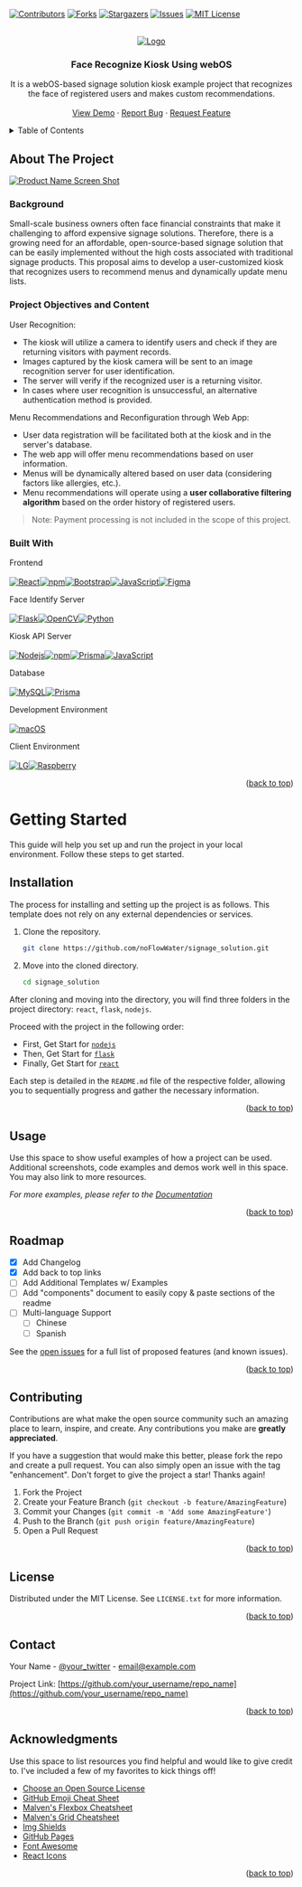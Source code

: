 <a name="readme-top"></a>


<!-- PROJECT SHIELDS -->
<!--
*** I'm using markdown "reference style" links for readability.
*** Reference links are enclosed in brackets [ ] instead of parentheses ( ).
*** See the bottom of this document for the declaration of the reference variables
*** for contributors-url, forks-url, etc. This is an optional, concise syntax you may use.
*** https://www.markdownguide.org/basic-syntax/#reference-style-links
-->
[![Contributors][contributors-shield]][contributors-url]
[![Forks][forks-shield]][forks-url]
[![Stargazers][stars-shield]][stars-url]
[![Issues][issues-shield]][issues-url]
[![MIT License][license-shield]][license-url]



<!-- PROJECT LOGO -->
<br />
<div align="center">
  <a href="https://github.com/noFlowWater/signage_solution">
    <img src="https://github.com/noFlowWater/signage_solution/assets/112642604/90eb71d4-8519-4dff-ad7f-22d3c60d18a1" alt="Logo">
  </a>

  <h3 align="center">Face Recognize Kiosk Using webOS</h3>

  <p align="center">
    It is a webOS-based signage solution kiosk example project that recognizes the face of registered users and makes custom recommendations.
    <br />
    <br />
    <a href="https://github.com/noFlowWater/signage_solution">View Demo</a>
    ·
    <a href="https://github.com/noFlowWater/signage_solution/issues">Report Bug</a>
    ·
    <a href="https://github.com/noFlowWater/signage_solution/issues">Request Feature</a>
  </p>
</div>



<!-- TABLE OF CONTENTS -->
<details>
  <summary>Table of Contents</summary>
  <ol>
    <li>
      <a href="#about-the-project">About The Project</a>
      <ul>
        <li><a href="#built-with">Built With</a></li>
      </ul>
    </li>
    <li>
      <a href="#getting-started">Getting Started</a>
      <ul>
        <li><a href="#prerequisites">Prerequisites</a></li>
        <li><a href="#installation">Installation</a></li>
      </ul>
    </li>
    <li><a href="#usage">Usage</a></li>
    <li><a href="#roadmap">Roadmap</a></li>
    <li><a href="#contributing">Contributing</a></li>
    <li><a href="#license">License</a></li>
    <li><a href="#contact">Contact</a></li>
    <li><a href="#acknowledgments">Acknowledgments</a></li>
  </ol>
</details>



<!-- ABOUT THE PROJECT -->
## About The Project

[![Product Name Screen Shot][product-screenshot]](https://example.com)

### Background
Small-scale business owners often face financial constraints that make it challenging to afford expensive signage solutions. Therefore, there is a growing need for an affordable, open-source-based signage solution that can be easily implemented without the high costs associated with traditional signage products. This proposal aims to develop a user-customized kiosk that recognizes users to recommend menus and dynamically update menu lists.

### Project Objectives and Content
User Recognition:
- The kiosk will utilize a camera to identify users and check if they are returning visitors with payment records.
- Images captured by the kiosk camera will be sent to an image recognition server for user identification.
- The server will verify if the recognized user is a returning visitor.
- In cases where user recognition is unsuccessful, an alternative authentication method is provided.

Menu Recommendations and Reconfiguration through Web App:
- User data registration will be facilitated both at the kiosk and in the server's database.
- The web app will offer menu recommendations based on user information.
- Menus will be dynamically altered based on user data (considering factors like allergies, etc.).
- Menu recommendations will operate using a **user collaborative filtering algorithm** based on the order history of registered users.

> Note: Payment processing is not included in the scope of this project.


### Built With
Frontend
<br/><br/>
[![React][React.js]][React-url][![npm][npm]][npm-url][![Bootstrap][Bootstrap.com]][Bootstrap-url][![JavaScript][JavaScript.js]][JavaScript-url][![Figma][Figma]][Figma-url]
<br/>

Face Identify Server 
<br/><br/>
[![Flask][Flask]][Flask-url][![OpenCV][OpenCV]][OpenCV-url][![Python][Python.org]][Python-url]
<br/>

Kiosk API Server
<br/><br/>
[![Nodejs][Nodejs]][Nodejs-url][![npm][npm]][npm-url][![Prisma][Prisma]][Prisma-url][![JavaScript][JavaScript.js]][JavaScript-url]
<br/>
  
Database
<br/><br/>
[![MySQL][MySQL]][MySQL-url][![Prisma][Prisma]][Prisma-url]
<br/>

Development Environment
<br/><br/>
[![macOS][macOS]][macOS-url]
<br/>

Client Environment
<br/><br/>
[![LG][LG]][LG-url][![Raspberry][Raspberry]][Raspberry-url]
<br/>

<p align="right">(<a href="#readme-top">back to top</a>)</p>



<!-- GETTING STARTED -->
# Getting Started

This guide will help you set up and run the project in your local environment. Follow these steps to get started.

## Installation

The process for installing and setting up the project is as follows. This template does not rely on any external dependencies or services.

1. Clone the repository.
   ```sh
   git clone https://github.com/noFlowWater/signage_solution.git
   ```
2. Move into the cloned directory.
   ```sh
   cd signage_solution
   ```
After cloning and moving into the directory, you will find three folders in the project directory: `react`, `flask`, `nodejs`.

Proceed with the project in the following order:
- First, Get Start for [`nodejs`](<Link to nodejs README>)
- Then, Get Start for [`flask`](<Link to flask README>)
- Finally, Get Start for [`react`](<Link to react README>)

Each step is detailed in the `README.md` file of the respective folder, allowing you to sequentially progress and gather the necessary information.


<p align="right">(<a href="#readme-top">back to top</a>)</p>



<!-- USAGE EXAMPLES -->
## Usage

Use this space to show useful examples of how a project can be used. Additional screenshots, code examples and demos work well in this space. You may also link to more resources.

_For more examples, please refer to the [Documentation](https://example.com)_

<p align="right">(<a href="#readme-top">back to top</a>)</p>



<!-- ROADMAP -->
## Roadmap

- [x] Add Changelog
- [x] Add back to top links
- [ ] Add Additional Templates w/ Examples
- [ ] Add "components" document to easily copy & paste sections of the readme
- [ ] Multi-language Support
    - [ ] Chinese
    - [ ] Spanish

See the [open issues](https://github.com/noFlowWater/signage_solution/issues) for a full list of proposed features (and known issues).

<p align="right">(<a href="#readme-top">back to top</a>)</p>



<!-- CONTRIBUTING -->
## Contributing

Contributions are what make the open source community such an amazing place to learn, inspire, and create. Any contributions you make are **greatly appreciated**.

If you have a suggestion that would make this better, please fork the repo and create a pull request. You can also simply open an issue with the tag "enhancement".
Don't forget to give the project a star! Thanks again!

1. Fork the Project
2. Create your Feature Branch (`git checkout -b feature/AmazingFeature`)
3. Commit your Changes (`git commit -m 'Add some AmazingFeature'`)
4. Push to the Branch (`git push origin feature/AmazingFeature`)
5. Open a Pull Request

<p align="right">(<a href="#readme-top">back to top</a>)</p>



<!-- LICENSE -->
## License

Distributed under the MIT License. See `LICENSE.txt` for more information.

<p align="right">(<a href="#readme-top">back to top</a>)</p>



<!-- CONTACT -->
## Contact

Your Name - [@your_twitter](https://twitter.com/your_username) - email@example.com

Project Link: [https://github.com/your_username/repo_name](https://github.com/your_username/repo_name)

<p align="right">(<a href="#readme-top">back to top</a>)</p>



<!-- ACKNOWLEDGMENTS -->
## Acknowledgments

Use this space to list resources you find helpful and would like to give credit to. I've included a few of my favorites to kick things off!

* [Choose an Open Source License](https://choosealicense.com)
* [GitHub Emoji Cheat Sheet](https://www.webpagefx.com/tools/emoji-cheat-sheet)
* [Malven's Flexbox Cheatsheet](https://flexbox.malven.co/)
* [Malven's Grid Cheatsheet](https://grid.malven.co/)
* [Img Shields](https://shields.io)
* [GitHub Pages](https://pages.github.com)
* [Font Awesome](https://fontawesome.com)
* [React Icons](https://react-icons.github.io/react-icons/search)

<p align="right">(<a href="#readme-top">back to top</a>)</p>



<!-- MARKDOWN LINKS & IMAGES -->
<!-- https://www.markdownguide.org/basic-syntax/#reference-style-links -->
[contributors-shield]: https://img.shields.io/github/contributors/noFlowWater/signage_solution.svg?style=for-the-badge
[contributors-url]: https://github.com/noFlowWater/signage_solution/graphs/contributors
[forks-shield]: https://img.shields.io/github/forks/noFlowWater/signage_solution.svg?style=for-the-badge
[forks-url]: https://github.com/noFlowWater/signage_solution/network/members
[stars-shield]: https://img.shields.io/github/stars/noFlowWater/signage_solution.svg?style=for-the-badge
[stars-url]: https://github.com/noFlowWater/signage_solution/stargazers
[issues-shield]: https://img.shields.io/github/issues/noFlowWater/signage_solution.svg?style=for-the-badge
[issues-url]: https://github.com/noFlowWater/signage_solution/issues
[license-shield]: https://img.shields.io/github/license/noFlowWater/signage_solution.svg?style=for-the-badge
[license-url]: https://github.com/noFlowWater/signage_solution/blob/master/LICENSE.txt
[product-screenshot]: images/screenshot.png

[React.js]: https://img.shields.io/badge/React-61DAFB?style=for-the-badge&logo=react&logoColor=000
[React-url]: https://reactjs.org/

[Bootstrap.com]: https://img.shields.io/badge/Bootstrap-563D7C?style=for-the-badge&logo=bootstrap&logoColor=white
[Bootstrap-url]: https://getbootstrap.com

[Figma]: https://img.shields.io/badge/Figma-F24E1E?style=for-the-badge&logo=figma&logoColor=fff
[Figma-url]: https://www.figma.com/

[Flask]: https://img.shields.io/badge/Flask-000?style=for-the-badge&logo=flask&logoColor=fff
[Flask-url]: https://flask.palletsprojects.com/en/3.0.x/

[Nodejs]: https://img.shields.io/badge/Node.js-393?style=for-the-badge&logo=nodedotjs&logoColor=fff
[Nodejs-url]: https://nodejs.org/en

[Prisma]: https://img.shields.io/badge/Prisma-2D3748?style=for-the-badge&logo=prisma&logoColor=fff
[Prisma-url]: https://www.prisma.io/

[OpenCV]: https://img.shields.io/badge/OpenCV-5C3EE8?style=for-the-badge&logo=opencv&logoColor=fff
[OpenCV-url]: https://opencv.org/

[npm]: https://img.shields.io/badge/npm-CB3837?style=for-the-badge&logo=npm&logoColor=fff
[npm-url]: https://www.npmjs.com/

[MySQL]: https://img.shields.io/badge/MySQL-4479A1?style=for-the-badge&logo=mysql&logoColor=fff
[MySQL-url]: https://www.mysql.com/

[Python.org]: https://img.shields.io/badge/Python-3776AB?style=for-the-badge&logo=python&logoColor=white
[Python-url]: https://www.python.org/

[JavaScript.js]: https://img.shields.io/badge/JavaScript-F7DF1E?style=for-the-badge&logo=javascript&logoColor=black
[JavaScript-url]: https://developer.mozilla.org/ko/docs/Learn/JavaScript

[LG]: https://img.shields.io/badge/webOS-A50034?style=for-the-badge&logo=lg&logoColor=fff
[LG-url]: https://www.webosose.org/

[Raspberry]: https://img.shields.io/badge/Raspberry%20Pi-A22846?style=for-the-badge&logo=raspberrypi&logoColor=fff
[Raspberry-url]: https://www.raspberrypi.com/

[macOS]: https://img.shields.io/badge/macOS-000?style=for-the-badge&logo=macOS&logoColor=fff
[macOS-url]: https://support.apple.com/ko-kr/macOS
